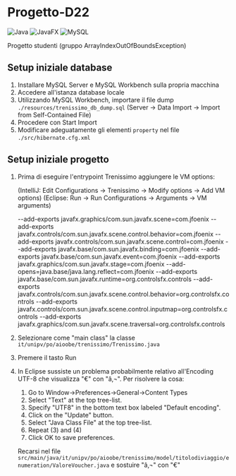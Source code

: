# Progetto-D22
![Java](https://img.shields.io/badge/Backend-java-red)
![JavaFX](https://img.shields.io/badge/Frontend-javafx-blueviolet)
![MySQL](https://img.shields.io/badge/Database-mysql-blue)

Progetto studenti (gruppo ArrayIndexOutOfBoundsException)

## Setup iniziale database
  1. Installare MySQL Server e MySQL Workbench sulla propria macchina
  2. Accedere all'istanza database locale
  3. Utilizzando MySQL Workbench, importare il file dump `./resources/trenissimo_db_dump.sql` (Server -> Data Import -> Import from Self-Contained File)
  4. Procedere con Start Import
  5. Modificare adeguatamente gli elementi `property` nel file `./src/hibernate.cfg.xml`
## Setup iniziale progetto
  1. Prima di eseguire l'entrypoint Trenissimo aggiungere le VM options:

     (IntelliJ: Edit Configurations -> Trenissimo -> Modify options -> Add VM options)
     (Eclipse: Run -> Run Configurations -> Arguments -> VM arguments)

     --add-exports
     javafx.graphics/com.sun.javafx.scene=com.jfoenix
     --add-exports
     javafx.controls/com.sun.javafx.scene.control.behavior=com.jfoenix
     --add-exports
     javafx.controls/com.sun.javafx.scene.control=com.jfoenix
     --add-exports
     javafx.base/com.sun.javafx.binding=com.jfoenix
     --add-exports
     javafx.base/com.sun.javafx.event=com.jfoenix
     --add-exports
     javafx.graphics/com.sun.javafx.stage=com.jfoenix
     --add-opens=java.base/java.lang.reflect=com.jfoenix
     --add-exports
     javafx.base/com.sun.javafx.runtime=org.controlsfx.controls
     --add-exports
     javafx.controls/com.sun.javafx.scene.control.behavior=org.controlsfx.controls
     --add-exports
     javafx.controls/com.sun.javafx.scene.control.inputmap=org.controlsfx.controls
     --add-exports
     javafx.graphics/com.sun.javafx.scene.traversal=org.controlsfx.controls
     
  2. Selezionare come "main class" la classe `it/unipv/po/aioobe/trenissimo/Trenissimo.java`
  3. Premere il tasto Run
  4. In Eclipse sussiste un problema probabilmente relativo all'Encoding UTF-8 che visualizza "€" con "â‚¬".
     Per risolvere la cosa:
       1) Go to Window->Preferences->General->Content Types
       2) Select "Text" at the top tree-list.
       3) Specify "UTF8" in the bottom text box labeled "Default encoding".
       4) Click on the "Update" button.
       5) Select "Java Class File" at the top tree-list.
       6) Repeat (3) and (4)
       7) Click OK to save preferences.
  
     Recarsi nel file `src/main/java/it/unipv/po/aioobe/trenissimo/model/titolodiviaggio/enumeration/ValoreVoucher.java`
     e sostuire "â‚¬" con "€"
